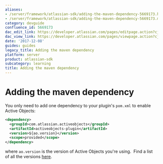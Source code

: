 ```yaml
---
aliases:
- /server/framework/atlassian-sdk/adding-the-maven-dependency-5669173.html
- /server/framework/atlassian-sdk/adding-the-maven-dependency-5669173.md
category: devguide
confluence_id: 5669173
dac_edit_link: https://developer.atlassian.com/pages/editpage.action?cjm=wozere&pageId=5669173
dac_view_link: https://developer.atlassian.com/pages/viewpage.action?cjm=wozere&pageId=5669173
date: '2017-12-08'
guides: guides
legacy_title: Adding the maven dependency
platform: server
product: atlassian-sdk
subcategory: learning
title: Adding the maven dependency
---
```

# Adding the maven dependency

You only need to add one dependency to your plugin's `pom.xml` to enable Active Objects:

``` xml
<dependency>
  <groupId>com.atlassian.activeobjects</groupId>
  <artifactId>activeobjects-plugin</artifactId>
  <version>${ao.version}</version>
  <scope>provided</scope>
</dependency>
```

where `ao.version` is the version of Active Objects you're using.  Find a list of all the versions <a href="https://packages.atlassian.com/maven/repository/public/com/atlassian/activeobjects/activeobjects-plugin/" class="external-link">here</a>.













































































































































































































































































































































